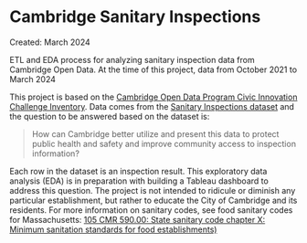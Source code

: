 # Cambridge Sanitary Inspections
Created: March 2024

ETL and EDA process for analyzing sanitary inspection data from Cambridge Open Data. At the time of this project, data from October 2021 to March 2024

This project is based on the [Cambridge Open Data Program Civic Innovation Challenge Inventory](https://data.cambridgema.gov/General-Government/Civic-Innovation-Challenge-Inventory/x96z-hdnh/about_data). Data comes from the [Sanitary Inspections dataset](https://data.cambridgema.gov/Inspectional-Services/Sanitary-Inspections/ryb9-qzmw/about_data) and the question to be answered based on the dataset is: 

<blockquote>
How can Cambridge better utilize and present this data to protect public health and safety and improve community access to inspection information?
</blockquote>

Each row in the dataset is an inspection result. This exploratory data analysis (EDA) is in preparation with building a Tableau dashboard to address this question. The project is not intended to ridicule or diminish any particular establishment, but rather to educate the City of Cambridge and its residents. For more information on sanitary codes, see food sanitary codes for Massachusetts: [105 CMR 590.00: State sanitary code chapter X: Minimum sanitation standards for food establishments)
](https://www.mass.gov/doc/merged-food-code-111618/download)
